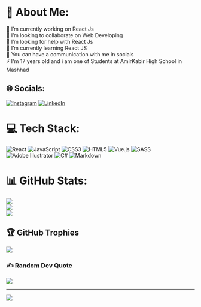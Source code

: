 # 💫 About Me:
🔭 I’m currently working on React Js<br>👯 I’m looking to collaborate on Web Developing<br>🤝 I’m looking for help with React Js<br>🌱 I’m currently learning React JS<br>💬 You can have a communication with me in socials<br>⚡ I'm 17 years old and i am one of Students at AmirKabir High School in Mashhad


## 🌐 Socials:
[![Instagram](https://img.shields.io/badge/Instagram-%23E4405F.svg?logo=Instagram&logoColor=white)](https://instagram.com/amir341mohamad) [![LinkedIn](https://img.shields.io/badge/LinkedIn-%230077B5.svg?logo=linkedin&logoColor=white)](https://linkedin.com/in/amirmohammad-molazemi) 

# 💻 Tech Stack:
![React](https://img.shields.io/badge/react-%2320232a.svg?style=for-the-badge&logo=react&logoColor=%2361DAFB) ![JavaScript](https://img.shields.io/badge/javascript-%23323330.svg?style=for-the-badge&logo=javascript&logoColor=%23F7DF1E) ![CSS3](https://img.shields.io/badge/css3-%231572B6.svg?style=for-the-badge&logo=css3&logoColor=white) ![HTML5](https://img.shields.io/badge/html5-%23E34F26.svg?style=for-the-badge&logo=html5&logoColor=white) ![Vue.js](https://img.shields.io/badge/vue.js-%2335495e.svg?style=for-the-badge&logo=vuedotjs&logoColor=%234FC08D) ![SASS](https://img.shields.io/badge/SASS-hotpink.svg?style=for-the-badge&logo=SASS&logoColor=white) ![Adobe Illustrator](https://img.shields.io/badge/adobe%20illustrator-%23FF9A00.svg?style=for-the-badge&logo=adobe%20illustrator&logoColor=white) ![C#](https://img.shields.io/badge/c%23-%23239120.svg?style=for-the-badge&logo=csharp&logoColor=white) ![Markdown](https://img.shields.io/badge/markdown-%23000000.svg?style=for-the-badge&logo=markdown&logoColor=white)
# 📊 GitHub Stats:
![](https://github-readme-stats.vercel.app/api?username=Amirmmolazemi&theme=react&hide_border=false&include_all_commits=true&count_private=true)<br/>
![](https://github-readme-streak-stats.herokuapp.com/?user=Amirmmolazemi&theme=react&hide_border=false)<br/>
![](https://github-readme-stats.vercel.app/api/top-langs/?username=Amirmmolazemi&theme=react&hide_border=false&include_all_commits=true&count_private=true&layout=compact)

## 🏆 GitHub Trophies
![](https://github-profile-trophy.vercel.app/?username=Amirmmolazemi&theme=dracula&no-frame=false&no-bg=false&margin-w=4)

### ✍️ Random Dev Quote
![](https://quotes-github-readme.vercel.app/api?type=horizontal&theme=radical)

---
[![](https://visitcount.itsvg.in/api?id=Amirmmolazemi&icon=5&color=1)](https://visitcount.itsvg.in)

<!-- Proudly created with GPRM ( https://gprm.itsvg.in ) -->
